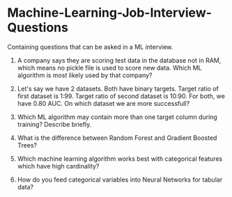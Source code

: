 # Machine-Learning-Job-Interview-Questions
Containing questions that can be asked in a ML interview.

1) A company says they are scoring test data in the database not in RAM, which means no pickle file is used to score new data. Which ML algorithm is most likely used by that company?

2) Let's say we have 2 datasets. Both have binary targets. Target ratio of first dataset is 1:99. Target ratio of second dataset is 10:90. For both, we have 0.80 AUC. On which dataset we are more successfull?

3) Which ML algorithm may contain more than one target column during training? Describe briefly.

4) What is the difference between Random Forest and Gradient Boosted Trees?

5) Which machine learning algorithm works best with categorical features which have high cardinality?

6) How do you feed categorical variables into Neural Networks for tabular data?

